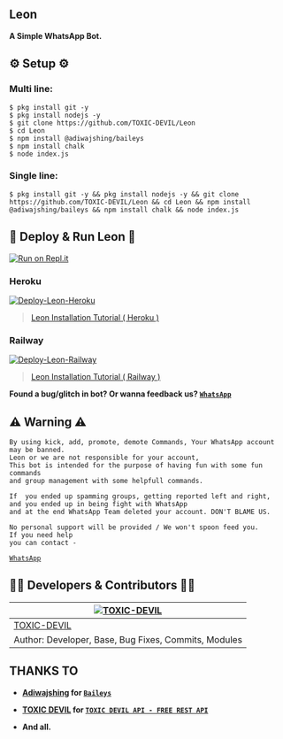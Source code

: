 ## Leon
**A Simple WhatsApp Bot.**

## ⚙️ Setup ⚙️

### Multi line:
```
$ pkg install git -y
$ pkg install nodejs -y
$ git clone https://github.com/TOXIC-DEVIL/Leon
$ cd Leon
$ npm install @adiwajshing/baileys
$ npm install chalk
$ node index.js
```

### Single line:
```
$ pkg install git -y && pkg install nodejs -y && git clone https://github.com/TOXIC-DEVIL/Leon && cd Leon && npm install @adiwajshing/baileys && npm install chalk && node index.js
```

## 💫 Deploy & Run Leon 💫

[![Run on Repl.it](https://repl.it/badge/github/TOXIC-DEVIL/WhatsApp-Bot)](https://replit.com/@TOXICDEVIL/Leon)

### Heroku

[![Deploy-Leon-Heroku](https://www.herokucdn.com/deploy/button.svg)](https://heroku.com/deploy?template=https://github.com/TOXIC-DEVIL/Leon)
> [Leon Installation Tutorial ( Heroku )](https://youtu.be/eZ3xhIWnuyY)

### Railway

[![Deploy-Leon-Railway](https://railway.app/button.svg)](https://railway.app/new/template/e9CKXX?referralCode=ToxicDevil)
> [Leon Installation Tutorial ( Railway )](https://youtu.be/)

**Found a bug/glitch in bot? Or wanna feedback us? [`WhatsApp`](https://wa.me/919747867484?text=Hi)**

## ⚠ Warning ⚠

```
By using kick, add, promote, demote Commands, Your WhatsApp account may be banned.
Leon or we are not responsible for your account, 
This bot is intended for the purpose of having fun with some fun commands 
and group management with some helpfull commands.

If  you ended up spamming groups, getting reported left and right, 
and you ended up in being fight with WhatsApp
and at the end WhatsApp Team deleted your account. DON'T BLAME US.

No personal support will be provided / We won't spoon feed you. 
If you need help
you can contact - 
```
[`WhatsApp`](https://wa.me/919747867484?text=Hi)

## 👨‍💻 Developers & Contributors 👨‍💻

 [![TOXIC-DEVIL](https://github.com/TOXIC-DEVIL.png?size=100)](https://github.com/TOXIC-DEVIL) |
----|
[TOXIC-DEVIL](https://github.com/TOXIC-DEVIL)  | 
Author: Developer, Base, Bug Fixes, Commits, Modules | 

## THANKS TO

- **[Adiwajshing](https://github.com/Adiwajshing) for [`Baileys`](https://github.com/adiwajshing/Baileys)**

- **[TOXIC DEVIL](https://github.com/TOXIC-DEVIL) for [`TOXIC DEVIL API - FREE REST API`](https://api-toxic-devil-production.up.railway.app/)**

- **And all.**
